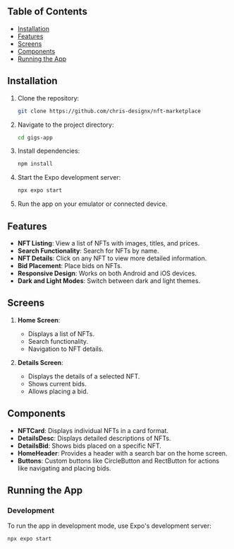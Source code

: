 ## Table of Contents

- [Installation](#installation)
- [Features](#features)
- [Screens](#screens)
- [Components](#components)
- [Running the App](#running-the-app)

## Installation

1. Clone the repository:
    ```bash
    git clone https://github.com/chris-designx/nft-marketplace
    ```

2. Navigate to the project directory:
    ```bash
    cd gigs-app
    ```

3. Install dependencies:
    ```bash
    npm install
    ```

4. Start the Expo development server:
    ```bash
    npx expo start
    ```

5. Run the app on your emulator or connected device.

## Features

- **NFT Listing**: View a list of NFTs with images, titles, and prices.
- **Search Functionality**: Search for NFTs by name.
- **NFT Details**: Click on any NFT to view more detailed information.
- **Bid Placement**: Place bids on NFTs.
- **Responsive Design**: Works on both Android and iOS devices.
- **Dark and Light Modes**: Switch between dark and light themes.

## Screens

1. **Home Screen**:
    - Displays a list of NFTs.
    - Search functionality.
    - Navigation to NFT details.
  
2. **Details Screen**:
    - Displays the details of a selected NFT.
    - Shows current bids.
    - Allows placing a bid.

## Components

- **NFTCard**: Displays individual NFTs in a card format.
- **DetailsDesc**: Displays detailed descriptions of NFTs.
- **DetailsBid**: Shows bids placed on a specific NFT.
- **HomeHeader**: Provides a header with a search bar on the home screen.
- **Buttons**: Custom buttons like CircleButton and RectButton for actions like navigating and placing bids.

## Running the App

### Development

To run the app in development mode, use Expo's development server:

```bash
npx expo start
